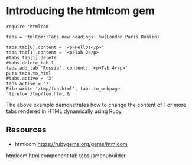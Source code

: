 # Introducing the htmlcom gem

    require 'htmlcom'

    tabs = HtmlCom::Tabs.new headings: %w(London Paris Dublin)

    tabs.tab[0].content = '<p>Hello!</p>'
    tabs.tab[1].content = '<p>Tab 2</p>'
    #tabs.tab[1].delete
    #tabs.delete_tab 1
    tabs.add_tab 'Russia', content: '<p>Tab 4</p>'
    puts tabs.to_html
    #tabs.active = '3'
    tabs.active = '2'
    File.write '/tmp/foo.html', tabs.to_webpage
    `firefox /tmp/foo.html &`

The above example demonstrates how to change the content of 1 or more tabs rendered in HTML dynamically using Ruby.

## Resources

* htmlcom https://rubygems.org/gems/htmlcom

htmlcom html component tab tabs jsmenubuilder
